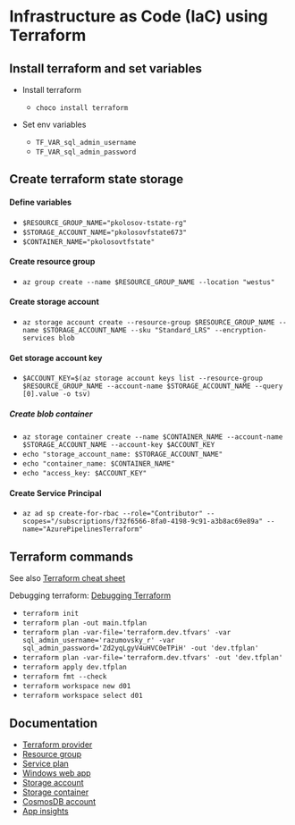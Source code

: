# Infrastructure as Code (IaC) using Terraform

## Install terraform and set variables

- Install terraform
    - `choco install terraform`

- Set env variables
    - `TF_VAR_sql_admin_username`
    - `TF_VAR_sql_admin_password`

## Create terraform state storage

#### Define variables

- `$RESOURCE_GROUP_NAME="pkolosov-tstate-rg"`
- `$STORAGE_ACCOUNT_NAME="pkolosovfstate673"`
- `$CONTAINER_NAME="pkolosovtfstate"`

#### Create resource group

- `az group create --name $RESOURCE_GROUP_NAME --location "westus"`

#### Create storage account

- `az storage account create --resource-group $RESOURCE_GROUP_NAME --name $STORAGE_ACCOUNT_NAME --sku "Standard_LRS" --encryption-services blob`

#### Get storage account key

- `$ACCOUNT_KEY=$(az storage account keys list --resource-group $RESOURCE_GROUP_NAME --account-name $STORAGE_ACCOUNT_NAME --query [0].value -o tsv)`

##### Create blob container

- `az storage container create --name $CONTAINER_NAME --account-name $STORAGE_ACCOUNT_NAME --account-key $ACCOUNT_KEY`
- `echo "storage_account_name: $STORAGE_ACCOUNT_NAME"`
- `echo "container_name: $CONTAINER_NAME"`
- `echo "access_key: $ACCOUNT_KEY"`

#### Create Service Principal

- `az ad sp create-for-rbac --role="Contributor" --scopes="/subscriptions/f32f6566-8fa0-4198-9c91-a3b8ac69e89a" --name="AzurePipelinesTerraform"`

## Terraform commands

See also [Terraform cheat sheet](https://medium.com/itnext/terraform-cheat-sheet-3f7c5c55cfbc)

Debugging terraform: [Debugging Terraform](https://developer.hashicorp.com/terraform/internals/debugging)

- `terraform init`
- `terraform plan -out main.tfplan`
- `terraform plan -var-file='terraform.dev.tfvars' -var sql_admin_username='razumovsky_r' -var sql_admin_password='Zd2yqLgyV4uHVC0eTPiH' -out 'dev.tfplan'`
- `terraform plan -var-file='terraform.dev.tfvars' -out 'dev.tfplan'`
- `terraform apply dev.tfplan`
- `terraform fmt --check`
- `terraform workspace new d01` 
- `terraform workspace select d01`

## Documentation

- [Terraform provider](https://registry.terraform.io/providers/hashicorp/azurerm/latest)
- [Resource group](https://registry.terraform.io/providers/hashicorp/azurerm/latest/docs/resources/resource_group)
- [Service plan](https://registry.terraform.io/providers/hashicorp/azurerm/latest/docs/resources/service_plan)
- [Windows web app](https://registry.terraform.io/providers/hashicorp/azurerm/latest/docs/resources/windows_web_app)
- [Storage account](https://registry.terraform.io/providers/hashicorp/azurerm/latest/docs/resources/storage_account)
- [Storage container](https://registry.terraform.io/providers/hashicorp/azurerm/latest/docs/resources/storage_container)
- [CosmosDB account](https://registry.terraform.io/providers/hashicorp/azurerm/latest/docs/resources/cosmosdb_account)
- [App insights](https://registry.terraform.io/providers/hashicorp/azurerm/latest/docs/resources/application_insights)